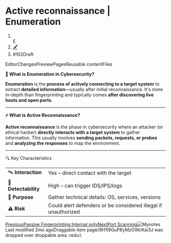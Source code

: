 # Αctive reconnaissance | Enumeration

1. \
   E
2. [🖋️](https://app.gitbook.com/o/GLM4TDgmrxlALf0PTtN5/s/k0QA1psIgdno9FvarVtH/red-teamimg-ethical-hacking/penetration-testing/1-information-gathering/active-reconnaissance-or-enumeration)
3. \#102Draft

EditorChangesPreviewPagesReusable contentFiles

**🔎 What is Enumeration in Cybersecurity?**

**Enumeration** is the **process of actively connecting to a target system** to extract **detailed information**—usually after initial reconnaissance. It's more in-depth than fingerprinting and typically comes **after discovering live hosts and open ports**.​

***

**⚡ What is Active Reconnaissance?**

**Active reconnaissance** is the phase in cybersecurity where an attacker (or ethical hacker) **directly interacts with a target system** to gather information. This usually involves **sending packets, requests, or probes** and **analyzing the responses** to map the environment.​

***

🔍 Key Characteristics​

|                      |                                                                |
| -------------------- | -------------------------------------------------------------- |
| 🛰️ **Interaction**  | Yes – direct contact with the target                           |
| 👀 **Detectability** | High – can trigger IDS/IPS/logs                                |
| 🎯 **Purpose**       | Gather technical details: OS, services, versions               |
| ⚠️ **Risk**          | Could alert defenders or be considered illegal if unauthorized |

[PreviousPassive Fingerprinting Internal only](https://app.gitbook.com/o/GLM4TDgmrxlALf0PTtN5/s/k0QA1psIgdno9FvarVtH/~/changes/102/red-teamimg-ethical-hacking/penetration-testing/1-information-gathering/passive-reconnaissance/passive-fingerprinting-internal-only)[NextPort Scanning](https://app.gitbook.com/o/GLM4TDgmrxlALf0PTtN5/s/k0QA1psIgdno9FvarVtH/~/changes/102/red-teamimg-ethical-hacking/penetration-testing/1-information-gathering/active-reconnaissance-or-enumeration/port-scanning)![Mynotes](https://lh3.googleusercontent.com/a/ACg8ocI_yKNg51K8xWp7ojojoUdVyfgCtdYr_dxI4Bx1h3ihrb8npw=s96-c)Last modified 2mo agoDraggable item page/9H1I9GuP8yMzGWcKai3J was dropped over droppable area :redu:\
